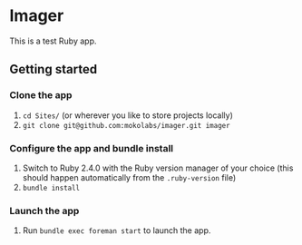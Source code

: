 # Imager

This is a test Ruby app.

## Getting started

### Clone the app
1. `cd Sites/` (or wherever you like to store projects locally)
2. `git clone git@github.com:mokolabs/imager.git imager`

### Configure the app and bundle install
1. Switch to Ruby 2.4.0 with the Ruby version manager of your choice (this
should happen automatically from the `.ruby-version` file)
2. `bundle install`

### Launch the app
1. Run `bundle exec foreman start` to launch the app.
